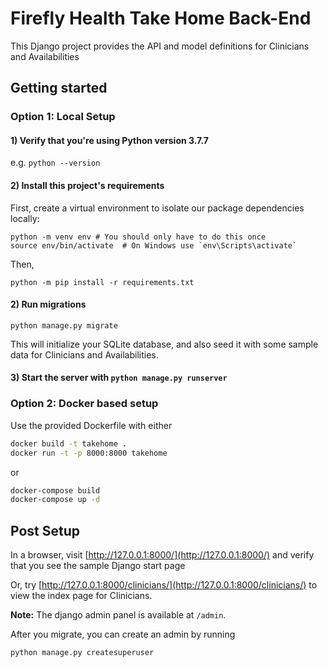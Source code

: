 # Firefly Health Take Home Back-End

This Django project provides the API and model definitions for Clinicians and Availabilities

## Getting started


### Option 1: Local Setup

#### 1) Verify that you're using Python version 3.7.7

e.g. `python --version`

#### 2) Install this project's requirements

First, create a virtual environment to isolate our package dependencies locally:

```
python -m venv env # You should only have to do this once
source env/bin/activate  # On Windows use `env\Scripts\activate`
```

Then,

```
python -m pip install -r requirements.txt
```

#### 2) Run migrations

```
python manage.py migrate
```

This will initialize your SQLite database, and also seed it with some sample data for Clinicians and Availabilities.

#### 3) Start the server with `python manage.py runserver`


### Option 2: Docker based setup

Use the provided Dockerfile with 
either

```sh
docker build -t takehome . 
docker run -t -p 8000:8000 takehome
```

or 

```sh
docker-compose build
docker-compose up -d
```

## Post Setup

In a browser, visit [http://127.0.0.1:8000/](http://127.0.0.1:8000/) and verify that you see the sample Django start page

Or, try [http://127.0.0.1:8000/clinicians/](http://127.0.0.1:8000/clinicians/) to view the index page for Clinicians.

**Note:** The django admin panel is available at `/admin`.

After you migrate, you can create an admin by running 
```
python manage.py createsuperuser
```
